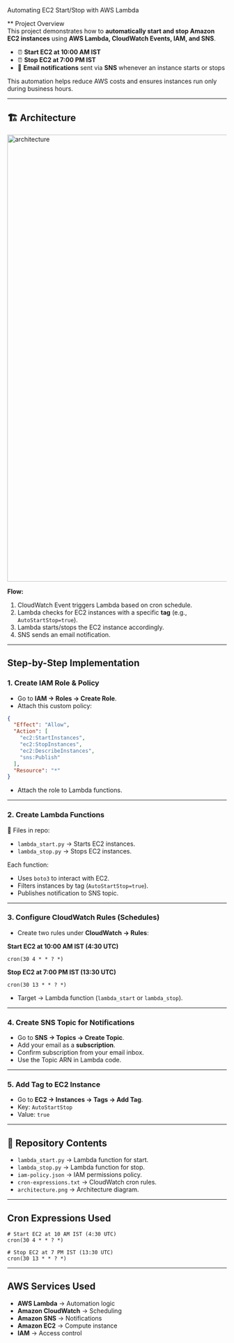  Automating EC2 Start/Stop with AWS Lambda  

** Project Overview  
This project demonstrates how to **automatically start and stop Amazon EC2 instances** using **AWS Lambda, CloudWatch Events, IAM, and SNS**.  

- ⏰ **Start EC2 at 10:00 AM IST**  
- ⏰ **Stop EC2 at 7:00 PM IST**  
- 📩 **Email notifications** sent via **SNS** whenever an instance starts or stops  

This automation helps reduce AWS costs and ensures instances run only during business hours.  

---

## 🏗 Architecture  
<img width="1024" height="1024" alt="architecture" src="https://github.com/user-attachments/assets/f1e5cdff-91c5-4e98-a0a7-e59363cb8344" />

  

**Flow:**  
1. CloudWatch Event triggers Lambda based on cron schedule.  
2. Lambda checks for EC2 instances with a specific **tag** (e.g., `AutoStartStop=true`).  
3. Lambda starts/stops the EC2 instance accordingly.  
4. SNS sends an email notification.  

---

##  Step-by-Step Implementation  

### **1. Create IAM Role & Policy**  
- Go to **IAM → Roles → Create Role**.  
- Attach this custom policy:  

```json
{
  "Effect": "Allow",
  "Action": [
    "ec2:StartInstances",
    "ec2:StopInstances",
    "ec2:DescribeInstances",
    "sns:Publish"
  ],
  "Resource": "*"
}
````

* Attach the role to Lambda functions.

---

### **2. Create Lambda Functions**

📂 Files in repo:

* `lambda_start.py` → Starts EC2 instances.
* `lambda_stop.py` → Stops EC2 instances.

Each function:

* Uses `boto3` to interact with EC2.
* Filters instances by tag (`AutoStartStop=true`).
* Publishes notification to SNS topic.

---

### **3. Configure CloudWatch Rules (Schedules)**

* Create two rules under **CloudWatch → Rules**:

 **Start EC2 at 10:00 AM IST (4:30 UTC)**

```
cron(30 4 * * ? *)
```

 **Stop EC2 at 7:00 PM IST (13:30 UTC)**

```
cron(30 13 * * ? *)
```

* Target → Lambda function (`lambda_start` or `lambda_stop`).

---

### **4. Create SNS Topic for Notifications**

* Go to **SNS → Topics → Create Topic**.
* Add your email as a **subscription**.
* Confirm subscription from your email inbox.
* Use the Topic ARN in Lambda code.

---

### **5. Add Tag to EC2 Instance**

* Go to **EC2 → Instances → Tags → Add Tag**.
* Key: `AutoStartStop`
* Value: `true`

---

## 📂 Repository Contents

* `lambda_start.py` → Lambda function for start.
* `lambda_stop.py` → Lambda function for stop.
* `iam-policy.json` → IAM permissions policy.
* `cron-expressions.txt` → CloudWatch cron rules.
* `architecture.png` → Architecture diagram.

---

##  Cron Expressions Used

```
# Start EC2 at 10 AM IST (4:30 UTC)
cron(30 4 * * ? *)

# Stop EC2 at 7 PM IST (13:30 UTC)
cron(30 13 * * ? *)
```

---

##  AWS Services Used

* **AWS Lambda** → Automation logic
* **Amazon CloudWatch** → Scheduling
* **Amazon SNS** → Notifications
* **Amazon EC2** → Compute instance
* **IAM** → Access control
